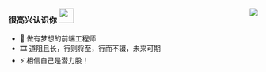 <div style="display:'flex',justifyContent: 'space-between',alignItems='center'">

<img align="right" src="https://github-readme-stats-sandy-tau.vercel.app/api?username=hqchqc&show_icons=true&icon_color=CE1D2D&text_color=718096&bg_color=ffffff&hide_title=true&hide=contribs" />

###  很高兴认识你 <img src="https://raw.githubusercontent.com/iampavangandhi/iampavangandhi/master/gifs/Hi.gif" height="30px">

- 🌱 做有梦想的前端工程师
- 🎞️ 道阻且长，行则将至，行而不辍，未来可期
- ⚡ 相信自己是潜力股！
  
</div>

